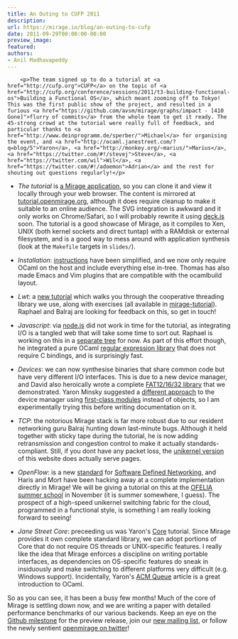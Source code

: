 ```yaml
---
title: An Outing to CUFP 2011
description:
url: https://mirage.io/blog/an-outing-to-cufp
date: 2011-09-29T00:00:00-00:00
preview_image:
featured:
authors:
- Anil Madhavapeddy
---
```



        <p>The team signed up to do a tutorial at <a href="http://cufp.org">CUFP</a> on the topic of <a href="http://cufp.org/conference/sessions/2011/t3-building-functional-os">Building a Functional OS</a>, which meant zooming off to Tokyo!  This was the first public show of the project, and resulted in a furious <a href="https://github.com/avsm/mirage/graphs/impact - [410 Gone]">flurry of commits</a> from the whole team to get it ready. The 45-strong crowd at the tutorial were really full of feedback, and particular thanks to <a href="http://www.deinprogramm.de/sperber/">Michael</a> for organising the event, and <a href="http://ocaml.janestreet.com/?q=blog/5">Yaron</a>, <a href="http://monkey.org/~marius/">Marius</a>, <a href="https://twitter.com/#!/stevej">Steve</a>, <a href="https://twitter.com/wil">Wil</a>, <a href="https://twitter.com/#!/adoemon">Adrian</a> and the rest for shouting out questions regularly!</p>
<ul>
<li>
<p><em>The tutorial</em> is <a href="http://github.com/avsm/mirage-tutorial">a Mirage application</a>, so you can clone it and view it locally through your web browser. The content is mirrored at <a href="http://tutorial.openmirage.org - [1 Client error: Timeout was reached]">tutorial.openmirage.org</a>, although it does require cleanup to make it suitable to an online audience. The SVG integration is awkward and it only works on Chrome/Safari, so I will probably rewrite it using <a href="http://imakewebthings.github.com/deck.js/ - [404 Not Found]">deck.js</a> soon. The tutorial is a good showcase of Mirage, as it compiles to Xen, UNIX (both kernel sockets and direct tuntap) with a RAMdisk or external filesystem, and is a good way to mess around with application synthesis (look at the <code>Makefile</code> targets in <code>slides/</code>).</p>
</li>
<li>
<p><em>Installation</em>: <a href="https://mirage.io/wiki/install">instructions</a> have been simplified, and we now only require OCaml on the host and include everything else in-tree. Thomas has also made Emacs and Vim plugins that are compatible with the ocamlbuild layout.</p>
</li>
<li>
<p><em>Lwt</em>: a <a href="https://mirage.io/wiki/tutorial-lwt">new tutorial</a> which walks you through the cooperative threading library we use, along with exercises (all available in <a href="http://github.com/avsm/mirage-tutorial">mirage-tutorial</a>). Raphael and Balraj are looking for feedback on this, so get in touch!</p>
</li>
<li>
<p><em>Javascript</em>: via <a href="http://nodejs.org">node.js</a> did not work in time for the tutorial, as integrating I/O is a tangled web that will take some time to sort out. Raphael is working on this in a <a href="https://github.com/raphael-proust/nodejs_of_ocaml">separate tree</a> for now.  As part of this effort though, he integrated a pure OCaml <a href="https://mirage.io/blog/ocaml-regexp">regular expression library</a> that does not require C bindings, and is surprisingly fast.</p>
</li>
<li>
<p><em>Devices</em>: we can now synthesise binaries that share common code but have very different I/O interfaces. This is due to a new device manager, and David also heroically wrote a complete <a href="http://github.com/avsm/mirage/tree/master/lib/fs - [404 Not Found]">FAT12/16/32 library</a> that we demonstrated.  Yaron Minsky suggested a <a href="https://gist.github.com/1245418">different approach</a> to the device manager using <a href="http://caml.inria.fr/pub/docs/manual-ocaml/extn.html#sec245">first-class modules</a> instead of objects, so I am experimentally trying this before writing documentation on it.</p>
</li>
<li>
<p><em>TCP</em>: the notorious Mirage stack is far more robust due to our resident networking guru Balraj hunting down last-minute bugs. Although it held together with sticky tape during the tutorial, he is now adding retransmission and congestion control to make it actually standards-compliant.  Still, if you dont have any packet loss, the <a href="http://xen.openmirage.org/ - [1 Client error: Timeout was reached]">unikernel version</a> of this website does actually serve pages.</p>
</li>
<li>
<p><em>OpenFlow</em>: is a new <a href="http://www.openflow.org/wk/index.php/OpenFlow_v1.0 - [404 Not Found]">standard</a> for <a href="http://networkheresy.wordpress.com/">Software Defined Networking</a>, and Haris and Mort have been hacking away at a complete implementation directly in Mirage!  We will be giving a tutorial on this at the <a href="http://changeofelia.info.ucl.ac.be/">OFELIA summer school</a> in November (it is summer somewhere, I guess). The prospect of a high-speed unikernel switching fabric for the cloud, programmed in a functional style, is something I am really looking forward to seeing!</p>
</li>
<li>
<p><em>Jane Street Core</em>: preceeding us was Yaron's <a href="http://cufp.org/conference/sessions/2011/t2-janestreets-ocaml-core-library">Core</a> tutorial. Since Mirage provides it own complete standard library, we can adopt portions of Core that do not require OS threads or UNIX-specific features.  I really like the idea that Mirage enforces a discipline on writing portable interfaces, as dependencies on OS-specific features do sneak in insiduously and make switching to different platforms very difficult (e.g. Windows support). Incidentally, Yaron's <a href="http://queue.acm.org/detail.cfm?id=2038036&amp;ref=fullrss">ACM Queue</a> article is a great introduction to OCaml.</p>
</li>
</ul>
<p>So as you can see, it has been a busy few months!  Much of the core of Mirage is settling down now, and we are writing a paper with detailed performance benchmarks of our various backends.  Keep an eye on the <a href="https://github.com/avsm/mirage/issues?milestone=2&amp;state=open">Github milestone</a> for the preview release, join our <a href="https://lists.cam.ac.uk/mailman/listinfo/cl-mirage - [1 Client error: SSL peer certificate or SSH remote key was not OK]">new mailing list</a>, or follow the newly sentient <a href="http://twitter.com/openmirage">openmirage on twitter</a>!</p>

      

